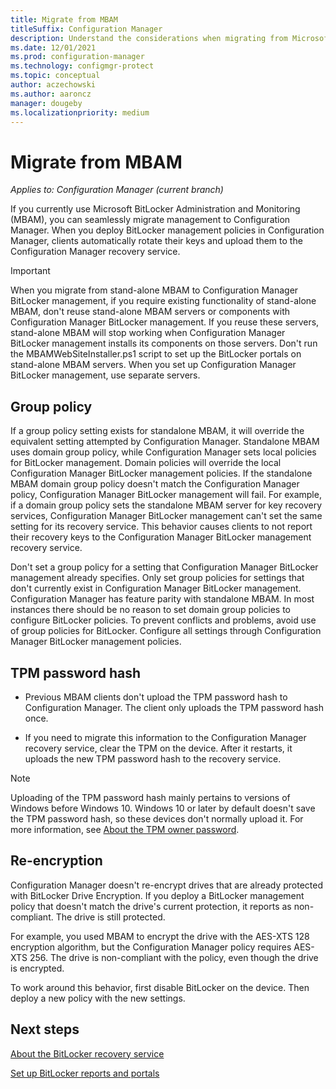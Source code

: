 ```yaml
---
title: Migrate from MBAM
titleSuffix: Configuration Manager
description: Understand the considerations when migrating from Microsoft BitLocker Administration and Monitoring (MBAM) to BitLocker management in Configuration Manager.
ms.date: 12/01/2021
ms.prod: configuration-manager
ms.technology: configmgr-protect
ms.topic: conceptual
author: aczechowski
ms.author: aaroncz
manager: dougeby
ms.localizationpriority: medium
---
```


# Migrate from MBAM

*Applies to: Configuration Manager (current branch)*

If you currently use Microsoft BitLocker Administration and Monitoring (MBAM), you can seamlessly migrate management to Configuration Manager. When you deploy BitLocker management policies in Configuration Manager, clients automatically rotate their keys and upload them to the Configuration Manager recovery service.

> [!IMPORTANT]
> When you migrate from stand-alone MBAM to Configuration Manager BitLocker management, if you require existing functionality of stand-alone MBAM, don't reuse stand-alone MBAM servers or components with Configuration Manager BitLocker management. If you reuse these servers, stand-alone MBAM will stop working when Configuration Manager BitLocker management installs its components on those servers. Don't run the MBAMWebSiteInstaller.ps1 script to set up the BitLocker portals on stand-alone MBAM servers. When you set up Configuration Manager BitLocker management, use separate servers.

## Group policy

If a group policy setting exists for standalone MBAM, it will override the equivalent setting attempted by Configuration Manager. Standalone MBAM uses domain group policy, while Configuration Manager sets local policies for BitLocker management. Domain policies will override the local Configuration Manager BitLocker management policies. If the standalone MBAM domain group policy doesn't match the Configuration Manager policy, Configuration Manager BitLocker management will fail. For example, if a domain group policy sets the standalone MBAM server for key recovery services, Configuration Manager BitLocker management can't set the same setting for its recovery service. This behavior causes clients to not report their recovery keys to the Configuration Manager BitLocker management recovery service.

Don't set a group policy for a setting that Configuration Manager BitLocker management already specifies. Only set group policies for settings that don't currently exist in Configuration Manager BitLocker management. Configuration Manager has feature parity with standalone MBAM. In most instances there should be no reason to set domain group policies to configure BitLocker policies. To prevent conflicts and problems, avoid use of group policies for BitLocker. Configure all settings through Configuration Manager BitLocker management policies.

## TPM password hash

- Previous MBAM clients don't upload the TPM password hash to Configuration Manager. The client only uploads the TPM password hash once.

- If you need to migrate this information to the Configuration Manager recovery service, clear the TPM on the device. After it restarts, it uploads the new TPM password hash to the recovery service.

> [!NOTE]
> Uploading of the TPM password hash mainly pertains to versions of Windows before Windows 10. Windows 10 or later by default doesn't save the TPM password hash, so these devices don't normally upload it. For more information, see [About the TPM owner password](/windows/security/information-protection/tpm/change-the-tpm-owner-password#about-the-tpm-owner-password).

## Re-encryption

Configuration Manager doesn't re-encrypt drives that are already protected with BitLocker Drive Encryption. If you deploy a BitLocker management policy that doesn't match the drive's current protection, it reports as non-compliant. The drive is still protected.

For example, you used MBAM to encrypt the drive with the AES-XTS 128 encryption algorithm, but the Configuration Manager policy requires AES-XTS 256. The drive is non-compliant with the policy, even though the drive is encrypted.

To work around this behavior, first disable BitLocker on the device. Then deploy a new policy with the new settings.

## Next steps

[About the BitLocker recovery service](recovery-service.md)

[Set up BitLocker reports and portals](setup-websites.md)
